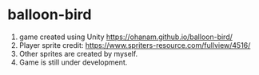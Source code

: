 # balloon-bird
1. game created using Unity
https://ohanam.github.io/balloon-bird/
2. Player sprite credit: https://www.spriters-resource.com/fullview/4516/
3. Other sprites are created by myself.
4. Game is still under development. 
